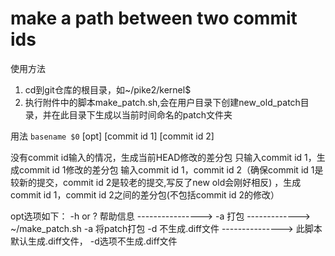 # make a path between two commit ids
使用方法
1. cd到git仓库的根目录，如~/pike2/kernel$
2. 执行附件中的脚本make_patch.sh,会在用户目录下创建new_old_patch目录，并在此目录下生成以当前时间命名的patch文件夹

用法 `basename $0` [opt] [commit id 1] [commit id 2]

没有commit id输入的情况，生成当前HEAD修改的差分包
只输入commit id 1，生成commit id 1修改的差分包
输入commit id 1，commit id 2（确保commit id 1是较新的提交，commit id 2是较老的提交,写反了new old会刚好相反) 
，生成commit id 1，commit id 2之间的差分包(不包括commit id 2的修改）

opt选项如下：
-h or \? 帮助信息  ----------------> 
-a 打包  -------------> ~/make_patch.sh -a 将patch打包
-d 不生成.diff文件 ---------------> 此脚本默认生成.diff文件， -d选项不生成.diff文件
